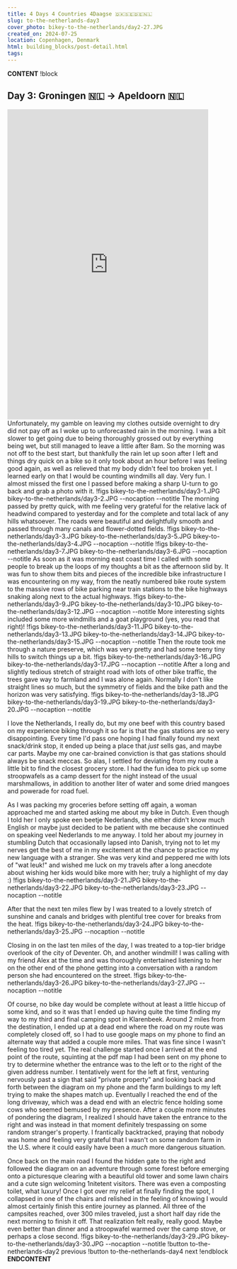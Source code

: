 ```yaml
---
title: 4 Days 4 Countries 4Daagse 🇩🇰🇸🇪🇩🇪🇳🇱
slug: to-the-netherlands-day3
cover_photo: bikey-to-the-netherlands/day2-27.JPG
created_on: 2024-07-25
location: Copenhagen, Denmark
html: building_blocks/post-detail.html
tags:
---
```

__CONTENT__
!block
## Day 3: Groningen 🇳🇱 -> Apeldoorn 🇳🇱
<iframe src="https://ridewithgps.com/embeds?type=trip&id=202935516&sampleGraph=true&showPhotos=true" style="width: 1px; min-width: 90%; height: 700px; border: none;" scrolling="no"></iframe>
Unfortunately, my gamble on leaving my clothes outside overnight to dry did not pay off as I woke up to unforecasted rain in the morning. I was a bit slower to get going due to being thoroughly grossed out by everything being wet, but still managed to leave a little after 8am. So the morning was not off to the best start, but thankfully the rain let up soon after I left and things dry quick on a bike so it only took about an hour before I was feeling good again, as well as relieved that my body didn't feel too broken yet. I learned early on that I would be counting windmills all day. Very fun. I almost missed the first one I passed before making a sharp U-turn to go back and grab a photo with it.
!figs bikey-to-the-netherlands/day3-1.JPG bikey-to-the-netherlands/day3-2.JPG --nocaption --notitle 
The morning passed by pretty quick, with me feeling very grateful for the relative lack of headwind compared to yesterday and for the complete and total lack of any hills whatsoever. The roads were beautiful and delightfully smooth and passed through many canals and flower-dotted fields. 
!figs bikey-to-the-netherlands/day3-3.JPG bikey-to-the-netherlands/day3-5.JPG bikey-to-the-netherlands/day3-4.JPG --nocaption --notitle 
!figs bikey-to-the-netherlands/day3-7.JPG bikey-to-the-netherlands/day3-6.JPG --nocaption --notitle 
As soon as it was morning east coast time I called with some people to break up the loops of my thoughts a bit as the afternoon slid by. It was fun to show them bits and pieces of the incredible bike infrastructure I was encountering on my way, from the neatly numbered bike route system to the massive rows of bike parking near train stations to the bike highways snaking along next to the actual highways.
!figs bikey-to-the-netherlands/day3-9.JPG bikey-to-the-netherlands/day3-10.JPG bikey-to-the-netherlands/day3-12.JPG --nocaption --notitle 
More interesting sights included some more windmills and a goat playground (yes, you read that right)!
!figs bikey-to-the-netherlands/day3-11.JPG bikey-to-the-netherlands/day3-13.JPG bikey-to-the-netherlands/day3-14.JPG bikey-to-the-netherlands/day3-15.JPG --nocaption --notitle 
Then the route took me through a nature preserve, which was very pretty and had some teeny tiny hills to switch things up a bit.
!figs bikey-to-the-netherlands/day3-16.JPG bikey-to-the-netherlands/day3-17.JPG --nocaption --notitle 
After a long and slightly tedious stretch of straight road with lots of other bike traffic, the trees gave way to farmland and I was alone again. Normally I don't like straight lines so much, but the symmetry of fields and the bike path and the horizon was very satisfying.
!figs bikey-to-the-netherlands/day3-18.JPG bikey-to-the-netherlands/day3-19.JPG bikey-to-the-netherlands/day3-20.JPG --nocaption --notitle 

I love the Netherlands, I really do, but my one beef with this country based on my experience biking through it so far is that the gas stations are so very disappointing. Every time I'd pass one hoping I had finally found my next snack/drink stop, it ended up being a place that _just_ sells gas, and maybe car parts. Maybe my one car-brained conviction is that gas stations should always be snack meccas. So alas, I settled for deviating from my route a little bit to find the closest grocery store. I had the fun idea to pick up some stroopwafels as a camp dessert for the night instead of the usual marshmallows, in addition to another liter of water and some dried mangoes and powerade for road fuel. 

As I was packing my groceries before setting off again, a woman approached me and started asking me about my bike in Dutch. Even though I told her I only spoke een beetje Nederlands, she either didn't know much English or maybe just decided to be patient with me because she continued on speaking veel Nederlands to me anyway. I told her about my journey in stumbling Dutch that occasionally lapsed into Danish, trying not to let my nerves get the best of me in my excitement at the chance to practice my new language with a stranger. She was very kind and peppered me with lots of "wat leuk!" and wished me luck on my travels after a long anecdote about wishing her kids would bike more with her; truly a highlight of my day :) 
!figs bikey-to-the-netherlands/day3-21.JPG bikey-to-the-netherlands/day3-22.JPG bikey-to-the-netherlands/day3-23.JPG --nocaption --notitle 

After that the next ten miles flew by I was treated to a lovely stretch of sunshine and canals and bridges with plentiful tree cover for breaks from the heat. 
!figs bikey-to-the-netherlands/day3-24.JPG bikey-to-the-netherlands/day3-25.JPG --nocaption --notitle 

Closing in on the last ten miles of the day, I was treated to a top-tier bridge overlook of the city of Deventer. Oh, and another windmill! I was calling with my friend Alex at the time and was thoroughly entertained listening to her on the other end of the phone getting into a conversation with a random person she had encountered on the street. 
!figs bikey-to-the-netherlands/day3-26.JPG bikey-to-the-netherlands/day3-27.JPG --nocaption --notitle 

Of course, no bike day would be complete without at least a little hiccup of some kind, and so it was that I ended up having quite the time finding my way to my third and final camping spot in Klarenbeek. Around 2 miles from the destination, I ended up at a dead end where the road on my route was completely closed off, so I had to use google maps on my phone to find an alternate way that added a couple more miles. That was fine since I wasn't feeling too tired yet. The real challenge started once I arrived at the end point of the route, squinting at the pdf map I had been sent on my phone to try to determine whether the entrance was to the left or to the right of the given address number. I tentatively went for the left at first, venturing nervously past a sign that said "private property" and looking back and forth between the diagram on my phone and the farm buildings to my left trying to make the shapes match up. Eventually I reached the end of the long driveway, which was a dead end with an electric fence holding some cows who seemed bemused by my presence. After a couple more minutes of pondering the diagram, I realized I should have taken the entrance to the right and was instead in that moment definitely trespassing on some random stranger's property. I frantically backtracked, praying that nobody was home and feeling very grateful that I wasn't on some random farm in the U.S. where it could easily have been a _much_ more dangerous situation. 

Once back on the main road I found the hidden gate to the right and followed the diagram on an adventure through some forest before emerging onto a picturesque clearing with a beautiful old tower and some lawn chairs and a cute sign welcoming 1nitetent visitors. There was even a composting toilet, what luxury! Once I got over my relief at finally finding the spot, I collapsed in one of the chairs and relished in the feeling of knowing I would almost certainly finish this entire journey as planned. All three of the campsites reached, over 300 miles traveled, just a short half day ride the next morning to finish it off. That realization felt really, really good. Maybe even better than dinner and a stroopwafel warmed over the camp stove, or perhaps a close second.
!figs bikey-to-the-netherlands/day3-29.JPG bikey-to-the-netherlands/day3-30.JPG --nocaption --notitle 
!button to-the-netherlands-day2 previous
!button to-the-netherlands-day4 next
!endblock
__ENDCONTENT__